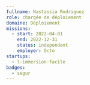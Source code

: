 ```yaml
---
fullname: Nastassia Rodriguez
role: chargée de déploiement
domaine: Déploiement
missions:
  - start: 2022-04-01
    end: 2022-12-31
    status: independent
    employer: Octo
startups:
  - l-immersion-facile
badges:
  - segur
---
```


